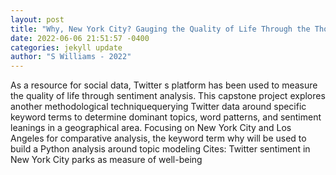 ```yaml
--- 
layout: post 
title: "Why, New York City? Gauging the Quality of Life Through the Thoughts of Tweeters" 
date: 2022-06-06 21:51:57 -0400 
categories: jekyll update 
author: "S Williams - 2022" 
--- 
```

As a resource for social data, Twitter s platform has been used to measure the quality of life through sentiment analysis. This capstone project explores another methodological techniquequerying Twitter data around specific keyword terms to determine dominant topics, word patterns, and sentiment leanings in a geographical area. Focusing on New York City and Los Angeles for comparative analysis, the keyword term why will be used to build a Python analysis around topic modeling Cites: Twitter sentiment in New York City parks as measure of well-being